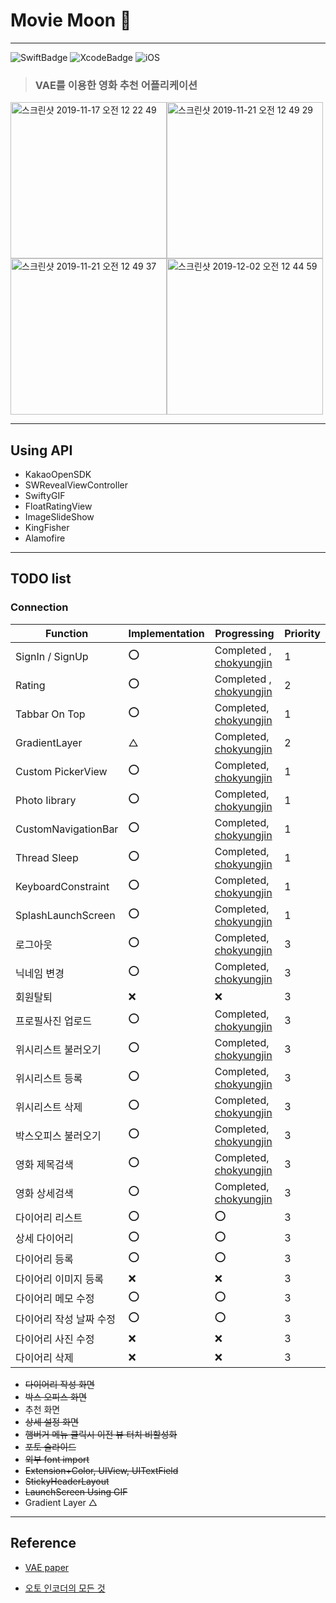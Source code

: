 # Movie Moon 📱 

---
![SwiftBadge](https://img.shields.io/badge/Swift-5.1-orange) ![XcodeBadge](https://img.shields.io/badge/Xcode-11.3-blue) ![iOS](https://img.shields.io/badge/iOS-13.3-lightgrey)

> ### VAE를 이용한 영화 추천 어플리케이션

<img width="250" alt="스크린샷 2019-11-17 오전 12 22 49" src="https://user-images.githubusercontent.com/46750574/68995941-c804c200-08d6-11ea-9e17-248fc1365dd9.png"><img width="250" alt="스크린샷 2019-11-21 오전 12 49 29" src="https://user-images.githubusercontent.com/46750574/69254110-0b25a480-0bf9-11ea-858c-be9e0e6fcdec.png">
<img width="250" alt="스크린샷 2019-11-21 오전 12 49 37" src="https://user-images.githubusercontent.com/46750574/69254111-0b25a480-0bf9-11ea-895d-b0fe9e14d0ab.png"><img width="250" alt="스크린샷 2019-12-02 오전 12 44 59" src="https://user-images.githubusercontent.com/46750574/69916325-274cff80-149d-11ea-95c9-22c77f735442.png">

---

## Using API

* KakaoOpenSDK
* SWRevealViewController
* SwiftyGIF
* FloatRatingView
* ImageSlideShow
* KingFisher
* Alamofire

---

## TODO list

### Connection

| Function                    | Implementation | Progressing | Priority |
| --------------------------- | ------------ | ------------ | ------------ |
| SignIn / SignUp             | ⭕️ | Completed , [chokyungjin](https://github.com/chokyungjin) |1|
| Rating                      | ⭕️            | Completed , [chokyungjin](https://github.com/chokyungjin) |2|
| Tabbar On Top               | ⭕️            | Completed, [chokyungjin](https://github.com/chokyungjin) |1|
| GradientLayer               | △ | Completed, [chokyungjin](https://github.com/chokyungjin) |2|
| Custom PickerView           | ⭕️            | Completed, [chokyungjin](https://github.com/chokyungjin) |1|
| Photo Iibrary | ⭕️            | Completed, [chokyungjin](https://github.com/chokyungjin) |1|
| CustomNavigationBar         | ⭕️            | Completed, [chokyungjin](https://github.com/chokyungjin) |1|
| Thread Sleep                | ⭕️            | Completed, [chokyungjin](https://github.com/chokyungjin) |1|
| KeyboardConstraint          | ⭕️            | Completed, [chokyungjin](https://github.com/chokyungjin) |1|
| SplashLaunchScreen         | ⭕️            | Completed, [chokyungjin](https://github.com/chokyungjin) |1|
| 로그아웃            | ⭕️     | Completed, [chokyungjin](https://github.com/chokyungjin) |3|
| 닉네임 변경 | ⭕️     | Completed, [chokyungjin](https://github.com/chokyungjin) |3|
| 회원탈퇴         | ❌      | ❌                                                        |3|
| 프로필사진 업로드 | ⭕️    | Completed, [chokyungjin](https://github.com/chokyungjin)  |3|
| 위시리스트 불러오기 | ⭕️      | Completed, [chokyungjin](https://github.com/chokyungjin) |3|
| 위시리스트 등록 | ⭕️     | Completed, [chokyungjin](https://github.com/chokyungjin) |3|
| 위시리스트 삭제   | ⭕️      | Completed, [chokyungjin](https://github.com/chokyungjin) |3|
| 박스오피스 불러오기 | ⭕️     | Completed, [chokyungjin](https://github.com/chokyungjin) |3|
| 영화 제목검색     | ⭕️     | Completed, [chokyungjin](https://github.com/chokyungjin)  |3|
| 영화 상세검색 | ⭕️     | Completed, [chokyungjin](https://github.com/chokyungjin) |3|
| 다이어리 리스트    | ⭕️      | ⭕️                                                       |3|
| 상세 다이어리 | ⭕️     | ⭕️                                                       |3|
| 다이어리 등록   | ⭕️      | ⭕️                                                       |3|
| 다이어리 이미지 등록 | ❌       | ❌                                                         |3|
| 다이어리 메모 수정 | ⭕️      | ⭕️                                                       |3|
| 다이어리 작성 날짜 수정 | ⭕️     | ⭕️                                                       |3|
| 다이어리 사진 수정 | ❌        | ❌                                                         |3|
| 다이어리 삭제 | ❌       | ❌                                                         |3|


* ~~다이어리 작성 화면~~
* ~~박스 오피스 화면~~
* 추천 화면
* ~~상세 설정 화면~~
* ~~햄버거 메뉴 클릭시 이전 뷰 터치 비할성화~~
* ~~포토 슬라이드~~
* ~~외부 font import~~
* ~~Extension+Color, UIView, UITextField~~
* ~~StickyHeaderLayout~~
* ~~LaunchScreen Using GIF~~
* Gradient Layer △

---
## Reference

* [VAE paper](https://arxiv.org/pdf/1312.6114.pdf)

* [오토 인코더의 모든 것 ](https://www.slideshare.net/NaverEngineering/ss-96581209)